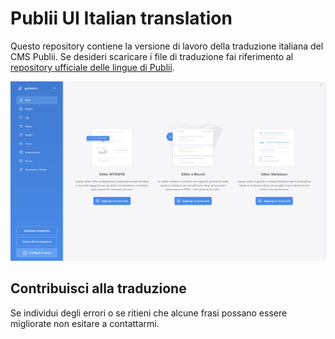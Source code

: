 # Publii UI Italian translation
Questo repository contiene la versione di lavoro della traduzione italiana del CMS Publii. Se desideri scaricare i file di traduzione fai riferimento al [repository ufficiale delle lingue di Publii](https://github.com/GetPublii/Publii-ui-locales#current-and-upcoming-translations-by-language-code).

![Screenshot](https://raw.githubusercontent.com/gpsblues/Publii-UI-Italian-translation/refs/heads/main/.assets/screen.png)

## Contribuisci alla traduzione
Se individui degli errori o se ritieni che alcune frasi possano essere migliorate non esitare a contattarmi.
